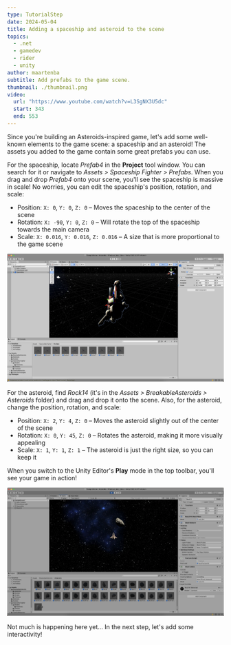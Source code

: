 ```yaml
---
type: TutorialStep
date: 2024-05-04
title: Adding a spaceship and asteroid to the scene
topics:
  - .net
  - gamedev
  - rider
  - unity
author: maartenba
subtitle: Add prefabs to the game scene.
thumbnail: ./thumbnail.png
video:
  url: "https://www.youtube.com/watch?v=L3SgNX3U5dc"
  start: 343
  end: 553
---
```


Since you're building an Asteroids-inspired game, let's add some well-known elements to the game scene: a spaceship and an asteroid!
The assets you added to the game contain some great prefabs you can use.

For the spaceship, locate _Prefab4_ in the **Project** tool window. You can search for it or navigate to _Assets > Spaceship Fighter > Prefabs_. When you drag and drop _Prefab4_ onto your scene, you'll see the spaceship is massive in scale! No worries, you can edit the spaceship's position, rotation, and scale:

- Position: `X: 0`, `Y: 0`, `Z: 0` – Moves the spaceship to the center of the scene
- Rotation: `X: -90`, `Y: 0`, `Z: 0` – Will rotate the top of the spaceship towards the main camera
- Scale: `X: 0.016`, `Y: 0.016`, `Z: 0.016` – A size that is more proportional to the game scene

![Add spaceship prefab to the scene](../images/image16.png)

For the asteroid, find _Rock14_ (it's in the _Assets > BreakableAsteroids > Asteroids_ folder) and drag and drop it onto the scene. Also, for the asteroid, change the position, rotation, and scale:

- Position: `X: 2`, `Y: 4`, `Z: 0` – Moves the asteroid slightly out of the center of the scene
- Rotation: `X: 0`, `Y: 45`, `Z: 0` – Rotates the asteroid, making it more visually appealing
- Scale: `X: 1`, `Y: 1`, `Z: 1` – The asteroid is just the right size, so you can keep it

When you switch to the Unity Editor's **Play** mode in the top toolbar, you'll see your game in action!

![Add asteroid prefab to the scene](../images/image19.png)

Not much is happening here yet... In the next step, let's add some interactivity!
